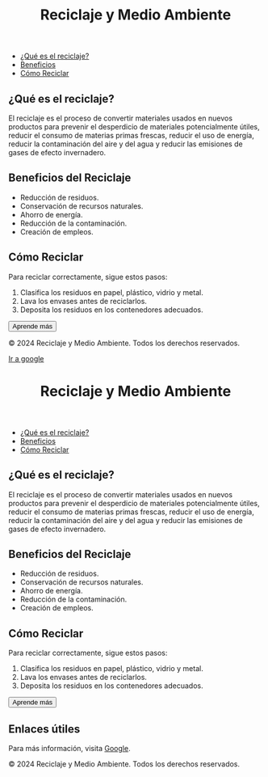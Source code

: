 <!DOCTYPE html>
<html lang="es">
<head>
    <meta charset="UTF-8">
    <meta name="viewport" content="width=device-width, initial-scale=1.0">
    <title>Reciclaje y Medio Ambiente</title>
    <link rel="stylesheet" href="styles.css">
</head>
<body>
    <header>
        <h1>Reciclaje y Medio Ambiente</h1>
    </header>
    <nav>
        <ul>
            <li><a href="#que-es-reciclaje">¿Qué es el reciclaje?</a></li>
            <li><a href="#beneficios">Beneficios</a></li>
            <li><a href="#como-reciclar">Cómo Reciclar</a></li>
        </ul>
    </nav>
    <main>
        <section id="que-es-reciclaje">
            <h2>¿Qué es el reciclaje?</h2>
            <p>El reciclaje es el proceso de convertir materiales usados en nuevos productos para prevenir el desperdicio de materiales potencialmente útiles, reducir el consumo de materias primas frescas, reducir el uso de energía, reducir la contaminación del aire y del agua y reducir las emisiones de gases de efecto invernadero.</p>
        </section>
        <section id="beneficios">
            <h2>Beneficios del Reciclaje</h2>
            <ul>
                <li>Reducción de residuos.</li>
                <li>Conservación de recursos naturales.</li>
                <li>Ahorro de energía.</li>
                <li>Reducción de la contaminación.</li>
                <li>Creación de empleos.</li>
            </ul>
        </section>
        <section id="como-reciclar">
            <h2>Cómo Reciclar</h2>
            <p>Para reciclar correctamente, sigue estos pasos:</p>
            <ol>
                <li>Clasifica los residuos en papel, plástico, vidrio y metal.</li>
                <li>Lava los envases antes de reciclarlos.</li>
                <li>Deposita los residuos en los contenedores adecuados.</li>
            </ol>
            <button id="learnMore">Aprende más</button>
        </section>
    </main>
    <footer>
        <p>&copy; 2024 Reciclaje y Medio Ambiente. Todos los derechos reservados.</p>
    </footer>
    <script src="script.js"></script>
</body>
</html>
<a href="https://google.com/">Ir a google</a>
<!DOCTYPE html>
<html lang="es">
<head>
    <meta charset="UTF-8">
    <meta name="viewport" content="width=device-width, initial-scale=1.0">
    <title>Reciclaje y Medio Ambiente</title>
    <link rel="stylesheet" href="styles.css">
</head>
<body>
    <header>
        <h1>Reciclaje y Medio Ambiente</h1>
    </header>
    <nav>
        <ul>
            <li><a href="#que-es-reciclaje">¿Qué es el reciclaje?</a></li>
            <li><a href="#beneficios">Beneficios</a></li>
            <li><a href="#como-reciclar">Cómo Reciclar</a></li>
        </ul>
    </nav>
    <main>
        <section id="que-es-reciclaje">
            <h2>¿Qué es el reciclaje?</h2>
            <p>El reciclaje es el proceso de convertir materiales usados en nuevos productos para prevenir el desperdicio de materiales potencialmente útiles, reducir el consumo de materias primas frescas, reducir el uso de energía, reducir la contaminación del aire y del agua y reducir las emisiones de gases de efecto invernadero.</p>
        </section>
        <section id="beneficios">
            <h2>Beneficios del Reciclaje</h2>
            <ul>
                <li>Reducción de residuos.</li>
                <li>Conservación de recursos naturales.</li>
                <li>Ahorro de energía.</li>
                <li>Reducción de la contaminación.</li>
                <li>Creación de empleos.</li>
            </ul>
        </section>
        <section id="como-reciclar">
            <h2>Cómo Reciclar</h2>
            <p>Para reciclar correctamente, sigue estos pasos:</p>
            <ol>
                <li>Clasifica los residuos en papel, plástico, vidrio y metal.</li>
                <li>Lava los envases antes de reciclarlos.</li>
                <li>Deposita los residuos en los contenedores adecuados.</li>
            </ol>
            <button id="learnMore">Aprende más</button>
        </section>
        <section>
            <h2>Enlaces útiles</h2>
            <p>Para más información, visita <a href="https://www.google.com" target="_blank">Google</a>.</p>
        </section>
    </main>
    <footer>
        <p>&copy; 2024 Reciclaje y Medio Ambiente. Todos los derechos reservados.</p>
    </footer>
    <script src="script.js"></script>
</body>
</html>
